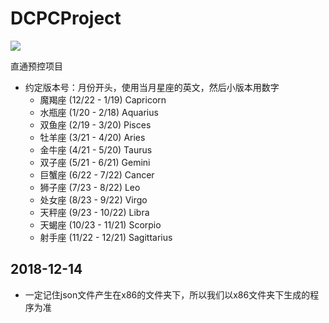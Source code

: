 # DCPCProject
![](https://img.shields.io/badge/version-12--Capricorn--1.0-oran.svg)

直通预控项目
+ 约定版本号：月份开头，使用当月星座的英文，然后小版本用数字
  + 魔羯座 (12/22 - 1/19) Capricorn
  + 水瓶座 (1/20 - 2/18) Aquarius
  + 双鱼座 (2/19 - 3/20) Pisces
  + 牡羊座 (3/21 - 4/20) Aries
  + 金牛座 (4/21 - 5/20) Taurus
  + 双子座 (5/21 - 6/21) Gemini
  + 巨蟹座 (6/22 - 7/22) Cancer
  + 狮子座 (7/23 - 8/22) Leo
  + 处女座 (8/23 - 9/22) Virgo
  + 天秤座 (9/23 - 10/22) Libra
  + 天蝎座 (10/23 - 11/21) Scorpio
  + 射手座 (11/22 - 12/21) Sagittarius


## 2018-12-14
+ 一定记住json文件产生在x86的文件夹下，所以我们以x86文件夹下生成的程序为准
